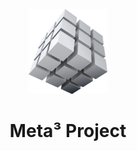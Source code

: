 <p align="center" width="100%">
    <img width="25%" src="profile/imgs/metacube_block.png"> 
</p>

<h1 align="center" width="100%">Meta³ Project</h1>


